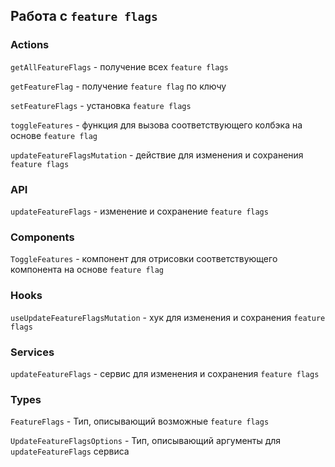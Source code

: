 ## Работа с `feature flags`

### Actions

`getAllFeatureFlags` - получение всех `feature flags`

`getFeatureFlag` - получение `feature flag` по ключу

`setFeatureFlags` - установка `feature flags`

`toggleFeatures` - функция для вызова соответствующего колбэка на основе `feature flag`

`updateFeatureFlagsMutation` - действие для изменения и сохранения `feature flags`

### API

`updateFeatureFlags` - изменение и сохранение `feature flags`

### Components

`ToggleFeatures` - компонент для отрисовки соответствующего компонента на основе `feature flag`

### Hooks

`useUpdateFeatureFlagsMutation` - хук для изменения и сохранения `feature flags`

### Services

`updateFeatureFlags` - сервис для изменения и сохранения `feature flags`

### Types

`FeatureFlags` - Тип, описывающий возможные `feature flags`

`UpdateFeatureFlagsOptions` - Тип, описывающий аргументы для `updateFeatureFlags` сервиса

